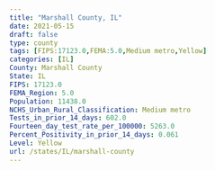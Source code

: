 ```yaml
---
title: "Marshall County, IL"
date: 2021-05-15
draft: false
type: county
tags: [FIPS:17123.0,FEMA:5.0,Medium metro,Yellow]
categories: [IL]
County: Marshall County
State: IL
FIPS: 17123.0
FEMA_Region: 5.0
Population: 11438.0
NCHS_Urban_Rural_Classification: Medium metro
Tests_in_prior_14_days: 602.0
Fourteen_day_test_rate_per_100000: 5263.0
Percent_Positivity_in_prior_14_days: 0.061
Level: Yellow
url: /states/IL/marshall-county
---
```



